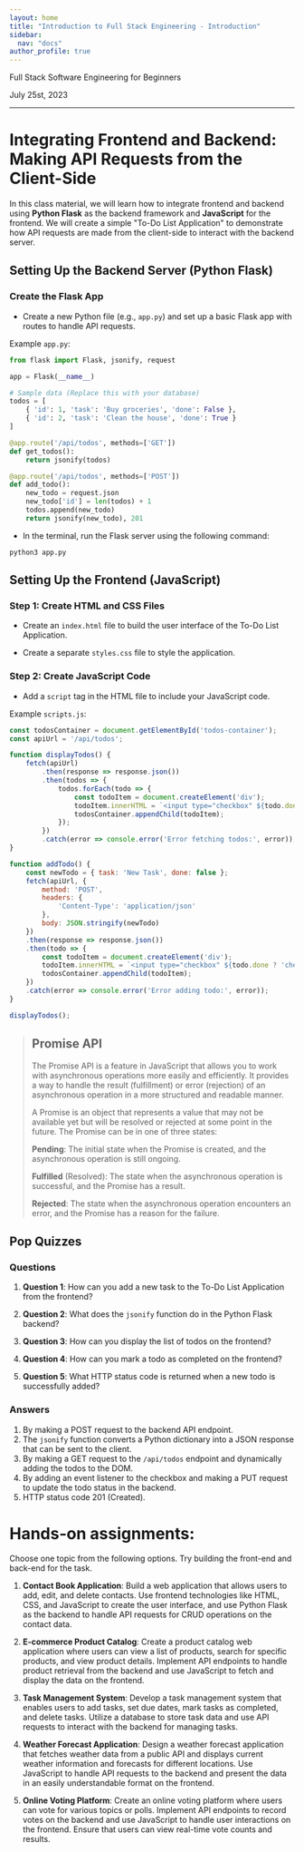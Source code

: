 ```yaml
---
layout: home
title: "Introduction to Full Stack Engineering - Introduction"
sidebar:
  nav: "docs"
author_profile: true
---
```


Full Stack Software Engineering for Beginners

July 25st, 2023

***

# Integrating Frontend and Backend: Making API Requests from the Client-Side

In this class material, we will learn how to integrate frontend and backend using **Python Flask** as the backend framework and **JavaScript** for the frontend. We will create a simple "To-Do List Application" to demonstrate how API requests are made from the client-side to interact with the backend server.

## Setting Up the Backend Server (Python Flask)

### Create the Flask App

- Create a new Python file (e.g., `app.py`) and set up a basic Flask app with routes to handle API requests.

Example `app.py`:

```python
from flask import Flask, jsonify, request

app = Flask(__name__)

# Sample data (Replace this with your database)
todos = [
    { 'id': 1, 'task': 'Buy groceries', 'done': False },
    { 'id': 2, 'task': 'Clean the house', 'done': True }
]

@app.route('/api/todos', methods=['GET'])
def get_todos():
    return jsonify(todos)

@app.route('/api/todos', methods=['POST'])
def add_todo():
    new_todo = request.json
    new_todo['id'] = len(todos) + 1
    todos.append(new_todo)
    return jsonify(new_todo), 201
```

- In the terminal, run the Flask server using the following command:

```
python3 app.py
```

## Setting Up the Frontend (JavaScript)

### Step 1: Create HTML and CSS Files

- Create an `index.html` file to build the user interface of the To-Do List Application.

- Create a separate `styles.css` file to style the application.

### Step 2: Create JavaScript Code

- Add a `script` tag in the HTML file to include your JavaScript code.

Example `scripts.js`:

```javascript
const todosContainer = document.getElementById('todos-container');
const apiUrl = '/api/todos';

function displayTodos() {
    fetch(apiUrl)
        .then(response => response.json())
        .then(todos => {
            todos.forEach(todo => {
                const todoItem = document.createElement('div');
                todoItem.innerHTML = `<input type="checkbox" ${todo.done ? 'checked' : ''}> ${todo.task}`;
                todosContainer.appendChild(todoItem);
            });
        })
        .catch(error => console.error('Error fetching todos:', error));
}

function addTodo() {
    const newTodo = { task: 'New Task', done: false };
    fetch(apiUrl, {
        method: 'POST',
        headers: {
            'Content-Type': 'application/json'
        },
        body: JSON.stringify(newTodo)
    })
    .then(response => response.json())
    .then(todo => {
        const todoItem = document.createElement('div');
        todoItem.innerHTML = `<input type="checkbox" ${todo.done ? 'checked' : ''}> ${todo.task}`;
        todosContainer.appendChild(todoItem);
    })
    .catch(error => console.error('Error adding todo:', error));
}

displayTodos();
```

> ## Promise API
> The Promise API is a feature in JavaScript that allows you to work with asynchronous operations more easily and efficiently. It provides a way to handle the result (fulfillment) or error (rejection) of an asynchronous operation in a more structured and readable manner.
>
> A Promise is an object that represents a value that may not be available yet but will be resolved or rejected at some point in the future. The Promise can be in one of three states:
>
> **Pending**: The initial state when the Promise is created, and the asynchronous operation is still ongoing.
>
> **Fulfilled** (Resolved): The state when the asynchronous operation is successful, and the Promise has a result.
>
> **Rejected**: The state when the asynchronous operation encounters an error, and the Promise has a reason for the failure.
>


## Pop Quizzes

### Questions

1. **Question 1**: How can you add a new task to the To-Do List Application from the frontend?

2. **Question 2**: What does the `jsonify` function do in the Python Flask backend?

3. **Question 3**: How can you display the list of todos on the frontend?

4. **Question 4**: How can you mark a todo as completed on the frontend?

5. **Question 5**: What HTTP status code is returned when a new todo is successfully added?
   
### Answers

1. By making a POST request to the backend API endpoint.
2. The `jsonify` function converts a Python dictionary into a JSON response that can be sent to the client.
3. By making a GET request to the `/api/todos` endpoint and dynamically adding the todos to the DOM.
4. By adding an event listener to the checkbox and making a PUT request to update the todo status in the backend.
5. HTTP status code 201 (Created).

# Hands-on assignments:

Choose one topic from the following options. Try building the front-end and back-end for the task.

1. **Contact Book Application**: Build a web application that allows users to add, edit, and delete contacts. Use frontend technologies like HTML, CSS, and JavaScript to create the user interface, and use Python Flask as the backend to handle API requests for CRUD operations on the contact data.

2. **E-commerce Product Catalog**: Create a product catalog web application where users can view a list of products, search for specific products, and view product details. Implement API endpoints to handle product retrieval from the backend and use JavaScript to fetch and display the data on the frontend.

3. **Task Management System**: Develop a task management system that enables users to add tasks, set due dates, mark tasks as completed, and delete tasks. Utilize a database to store task data and use API requests to interact with the backend for managing tasks.

4. **Weather Forecast Application**: Design a weather forecast application that fetches weather data from a public API and displays current weather information and forecasts for different locations. Use JavaScript to handle API requests to the backend and present the data in an easily understandable format on the frontend.

5. **Online Voting Platform**: Create an online voting platform where users can vote for various topics or polls. Implement API endpoints to record votes on the backend and use JavaScript to handle user interactions on the frontend. Ensure that users can view real-time vote counts and results.
